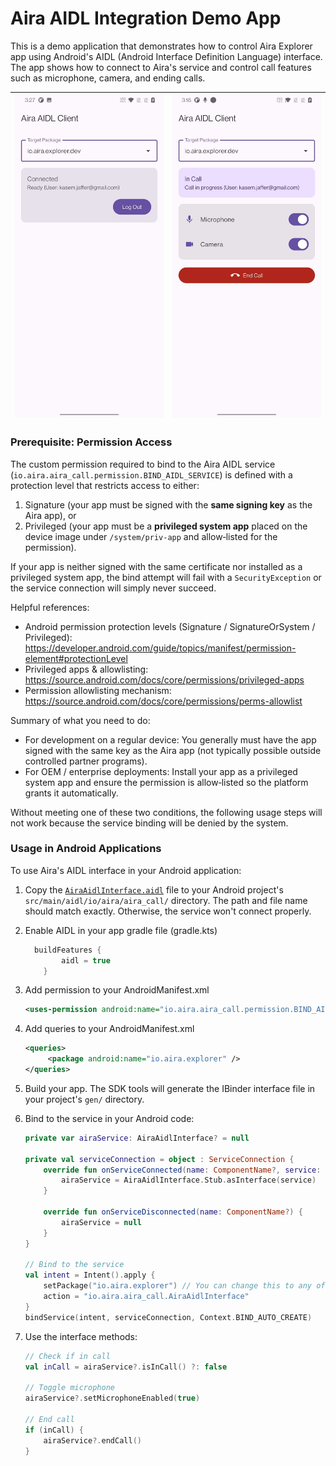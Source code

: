 # Aira AIDL Integration Demo App

This is a demo application that demonstrates how to control Aira Explorer app using Android's AIDL (Android Interface Definition Language) interface. The app shows how to connect to Aira's service and control call features such as microphone, camera, and ending calls.

| <img src="screenshots/Screenshot_1.jpg" width=250/> | <img src="screenshots/Screenshot_2.jpg" width=250 /> |
|-----------------------------------------------------|------------------------------------------------------|

### Prerequisite: Permission Access

The custom permission required to bind to the Aira AIDL service (`io.aira.aira_call.permission.BIND_AIDL_SERVICE`) is defined with a protection level that restricts access to either:

1. Signature (your app must be signed with the **same signing key** as the Aira app), or
2. Privileged (your app must be a **privileged system app** placed on the device image under `/system/priv-app` and allow‑listed for the permission).

If your app is neither signed with the same certificate nor installed as a privileged system app, the bind attempt will fail with a `SecurityException` or the service connection will simply never succeed.

Helpful references:
- Android permission protection levels (Signature / SignatureOrSystem / Privileged): https://developer.android.com/guide/topics/manifest/permission-element#protectionLevel
- Privileged apps & allowlisting: https://source.android.com/docs/core/permissions/privileged-apps
- Permission allowlisting mechanism: https://source.android.com/docs/core/permissions/perms-allowlist

Summary of what you need to do:
- For development on a regular device: You generally must have the app signed with the same key as the Aira app (not typically possible outside controlled partner programs).
- For OEM / enterprise deployments: Install your app as a privileged system app and ensure the permission is allow‑listed so the platform grants it automatically.

Without meeting one of these two conditions, the following usage steps will not work because the service binding will be denied by the system.

### Usage in Android Applications

To use Aira's AIDL interface in your Android application:

1. Copy the [`AiraAidlInterface.aidl`](app/src/main/aidl/io/aira/aira_call/AiraAidlInterface.aidl) file to your Android project's `src/main/aidl/io/aira/aira_call/` directory. The path and file name should match exactly. Otherwise, the service won't connect properly.

2. Enable AIDL in your app gradle file (gradle.kts)

    ```kts
      buildFeatures {
            aidl = true
        }
    ```
3. Add permission to your AndroidManifest.xml

    ```xml
    <uses-permission android:name="io.aira.aira_call.permission.BIND_AIDL_SERVICE" />
    ```

4. Add queries to your AndroidManifest.xml

   ```xml
   <queries>
        <package android:name="io.aira.explorer" />
   </queries>
   ```
   
5. Build your app. The SDK tools will generate the IBinder interface file in your project's `gen/` directory.

6. Bind to the service in your Android code:

    ```kotlin
    private var airaService: AiraAidlInterface? = null
    
    private val serviceConnection = object : ServiceConnection {
        override fun onServiceConnected(name: ComponentName?, service: IBinder?) {
            airaService = AiraAidlInterface.Stub.asInterface(service)
        }
    
        override fun onServiceDisconnected(name: ComponentName?) {
            airaService = null
        }
    }
    
    // Bind to the service
    val intent = Intent().apply {
        setPackage("io.aira.explorer") // You can change this to any of our Aira apps. 
        action = "io.aira.aira_call.AiraAidlInterface"
    }
    bindService(intent, serviceConnection, Context.BIND_AUTO_CREATE)
    
    ```

7. Use the interface methods:

    ```kotlin
    // Check if in call
    val inCall = airaService?.isInCall() ?: false
    
    // Toggle microphone
    airaService?.setMicrophoneEnabled(true)
    
    // End call
    if (inCall) {
        airaService?.endCall()
    }
    ```